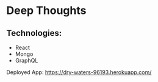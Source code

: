 # Deep Thoughts
## Technologies:
* React
* Mongo
* GraphQL

Deployed App: https://dry-waters-96193.herokuapp.com/
